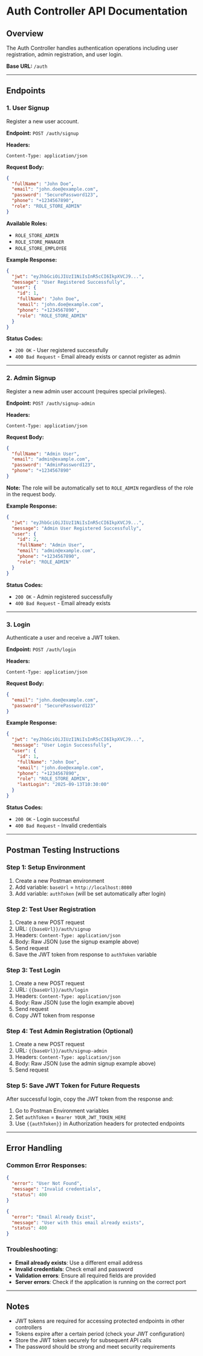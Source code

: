 # Auth Controller API Documentation

## Overview
The Auth Controller handles authentication operations including user registration, admin registration, and user login.

**Base URL:** `/auth`

---

## Endpoints

### 1. User Signup
Register a new user account.

**Endpoint:** `POST /auth/signup`

**Headers:**
```
Content-Type: application/json
```

**Request Body:**
```json
{
  "fullName": "John Doe",
  "email": "john.doe@example.com",
  "password": "SecurePassword123",
  "phone": "+1234567890",
  "role": "ROLE_STORE_ADMIN"
}
```

**Available Roles:**
- `ROLE_STORE_ADMIN`
- `ROLE_STORE_MANAGER`
- `ROLE_STORE_EMPLOYEE`

**Example Response:**
```json
{
  "jwt": "eyJhbGciOiJIUzI1NiIsInR5cCI6IkpXVCJ9...",
  "message": "User Registered Successfully",
  "user": {
    "id": 1,
    "fullName": "John Doe",
    "email": "john.doe@example.com",
    "phone": "+1234567890",
    "role": "ROLE_STORE_ADMIN"
  }
}
```

**Status Codes:**
- `200 OK` - User registered successfully
- `400 Bad Request` - Email already exists or cannot register as admin

---

### 2. Admin Signup
Register a new admin user account (requires special privileges).

**Endpoint:** `POST /auth/signup-admin`

**Headers:**
```
Content-Type: application/json
```

**Request Body:**
```json
{
  "fullName": "Admin User",
  "email": "admin@example.com",
  "password": "AdminPassword123",
  "phone": "+1234567890"
}
```

**Note:** The role will be automatically set to `ROLE_ADMIN` regardless of the role in the request body.

**Example Response:**
```json
{
  "jwt": "eyJhbGciOiJIUzI1NiIsInR5cCI6IkpXVCJ9...",
  "message": "Admin User Registered Successfully",
  "user": {
    "id": 2,
    "fullName": "Admin User",
    "email": "admin@example.com",
    "phone": "+1234567890",
    "role": "ROLE_ADMIN"
  }
}
```

**Status Codes:**
- `200 OK` - Admin registered successfully
- `400 Bad Request` - Email already exists

---

### 3. Login
Authenticate a user and receive a JWT token.

**Endpoint:** `POST /auth/login`

**Headers:**
```
Content-Type: application/json
```

**Request Body:**
```json
{
  "email": "john.doe@example.com",
  "password": "SecurePassword123"
}
```

**Example Response:**
```json
{
  "jwt": "eyJhbGciOiJIUzI1NiIsInR5cCI6IkpXVCJ9...",
  "message": "User Login Successfully",
  "user": {
    "id": 1,
    "fullName": "John Doe",
    "email": "john.doe@example.com",
    "phone": "+1234567890",
    "role": "ROLE_STORE_ADMIN",
    "lastLogin": "2025-09-13T10:30:00"
  }
}
```

**Status Codes:**
- `200 OK` - Login successful
- `400 Bad Request` - Invalid credentials

---

## Postman Testing Instructions

### Step 1: Setup Environment
1. Create a new Postman environment
2. Add variable: `baseUrl` = `http://localhost:8080`
3. Add variable: `authToken` (will be set automatically after login)

### Step 2: Test User Registration
1. Create a new POST request
2. URL: `{{baseUrl}}/auth/signup`
3. Headers: `Content-Type: application/json`
4. Body: Raw JSON (use the signup example above)
5. Send request
6. Save the JWT token from response to `authToken` variable

### Step 3: Test Login
1. Create a new POST request
2. URL: `{{baseUrl}}/auth/login`
3. Headers: `Content-Type: application/json`
4. Body: Raw JSON (use the login example above)
5. Send request
6. Copy JWT token from response

### Step 4: Test Admin Registration (Optional)
1. Create a new POST request
2. URL: `{{baseUrl}}/auth/signup-admin`
3. Headers: `Content-Type: application/json`
4. Body: Raw JSON (use the admin signup example above)
5. Send request

### Step 5: Save JWT Token for Future Requests
After successful login, copy the JWT token from the response and:
1. Go to Postman Environment variables
2. Set `authToken` = `Bearer YOUR_JWT_TOKEN_HERE`
3. Use `{{authToken}}` in Authorization headers for protected endpoints

---

## Error Handling

### Common Error Responses:
```json
{
  "error": "User Not Found",
  "message": "Invalid credentials",
  "status": 400
}
```

```json
{
  "error": "Email Already Exist",
  "message": "User with this email already exists",
  "status": 400
}
```

### Troubleshooting:
- **Email already exists**: Use a different email address
- **Invalid credentials**: Check email and password
- **Validation errors**: Ensure all required fields are provided
- **Server errors**: Check if the application is running on the correct port

---

## Notes
- JWT tokens are required for accessing protected endpoints in other controllers
- Tokens expire after a certain period (check your JWT configuration)
- Store the JWT token securely for subsequent API calls
- The password should be strong and meet security requirements
